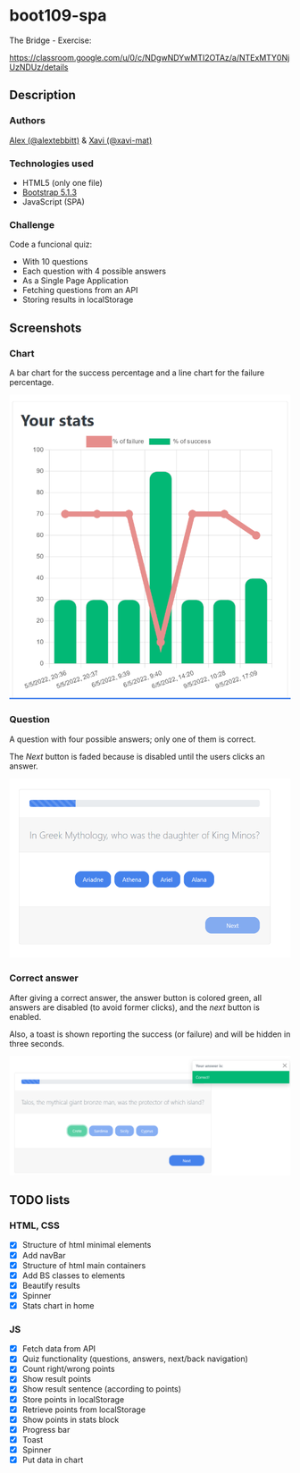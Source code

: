 # boot109-spa
The Bridge - Exercise:

https://classroom.google.com/u/0/c/NDgwNDYwMTI2OTAz/a/NTExMTY0NjUzNDUz/details

## Description

### Authors
[Alex (@alextebbitt)](@alextebbitt) & [Xavi (@xavi-mat)](@xavi-mat)

### Technologies used
* HTML5 (only one file)
* [Bootstrap 5.1.3](https://getbootstrap.com)
* JavaScript (SPA)

### Challenge
Code a funcional quiz:
* With 10 questions
* Each question with 4 possible answers
* As a Single Page Application
* Fetching questions from an API
* Storing results in localStorage

## Screenshots

### Chart
A bar chart for the success percentage and a line chart for the failure percentage.

![Chart image](./doc/chart.png)

### Question
A question with four possible answers; only one of them is correct.

The *Next* button is faded because is disabled until the users clicks an answer.

![Question image](./doc/question.png)

### Correct answer
After giving a correct answer, the answer button is colored green, all answers
are disabled (to avoid former clicks), and the *next* button is enabled.

Also, a toast is shown reporting the success (or failure) and will be hidden in
three seconds.

![Answer Image](./doc/answer.png)

## TODO lists

### HTML, CSS
- [x] Structure of html minimal elements
- [x] Add navBar
- [x] Structure of html main containers
- [x] Add BS classes to elements
- [x] Beautify results
- [x] Spinner
- [x] Stats chart in home

### JS
- [x] Fetch data from API
- [x] Quiz functionality (questions, answers, next/back navigation)
- [x] Count right/wrong points
- [x] Show result points
- [x] Show result sentence (according to points)
- [x] Store points in localStorage
- [x] Retrieve points from localStorage
- [x] Show points in stats block
- [x] Progress bar
- [x] Toast
- [x] Spinner
- [x] Put data in chart
